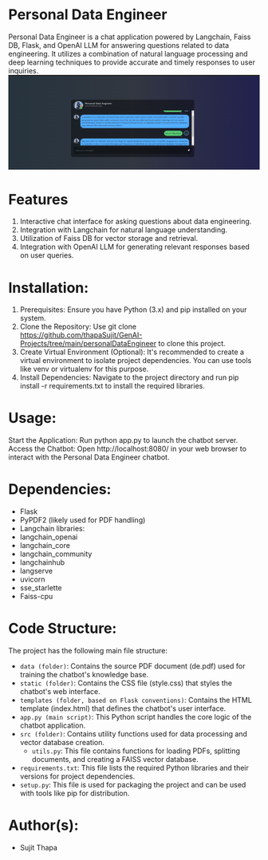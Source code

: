 # Personal Data Engineer
Personal Data Engineer is a chat application powered by Langchain, Faiss DB, Flask, and OpenAI LLM for answering questions related to data engineering. It utilizes a combination of natural language processing and deep learning techniques to provide accurate and timely responses to user inquiries.
![UI](UI.png)


# Features
1. Interactive chat interface for asking questions about data engineering.
2. Integration with Langchain for natural language understanding.
3. Utilization of Faiss DB for vector storage and retrieval.
4. Integration with OpenAI LLM for generating relevant responses based on user queries.

# Installation:
1. Prerequisites: Ensure you have Python (3.x) and pip installed on your system.
2. Clone the Repository: Use git clone https://github.com/thapaSujit/GenAI-Projects/tree/main/personalDataEngineer to clone this project.
3. Create Virtual Environment (Optional): It's recommended to create a virtual environment to isolate project dependencies. You can use tools like venv or virtualenv for this purpose.
4. Install Dependencies: Navigate to the project directory and run pip install -r requirements.txt to install the required libraries.

# Usage:

Start the Application: Run python app.py to launch the chatbot server.
Access the Chatbot: Open http://localhost:8080/ in your web browser to interact with the Personal Data Engineer chatbot.


# Dependencies:

- Flask
- PyPDF2 (likely used for PDF handling)
- Langchain libraries:
- langchain_openai
- langchain_core
- langchain_community
- langchainhub
- langserve
- uvicorn
- sse_starlette
- Faiss-cpu

# Code Structure:
The project has the following main file structure:

- `data (folder)`: Contains the source PDF document (de.pdf) used for training the chatbot's knowledge base.
- `static (folder)`: Contains the CSS file (style.css) that styles the chatbot's web interface.
- `templates (folder, based on Flask conventions)`: Contains the HTML template (index.html) that defines the chatbot's user interface.
- `app.py (main script)`: This Python script handles the core logic of the chatbot application.
- `src (folder)`: Contains utility functions used for data processing and vector database creation.
    - `utils.py`: This file contains functions for loading PDFs, splitting documents, and creating a FAISS vector database.
- `requirements.txt`: This file lists the required Python libraries and their versions for project dependencies.
- `setup.py`: This file is used for packaging the project and can be used with tools like pip for distribution.


# Author(s):
- Sujit Thapa
